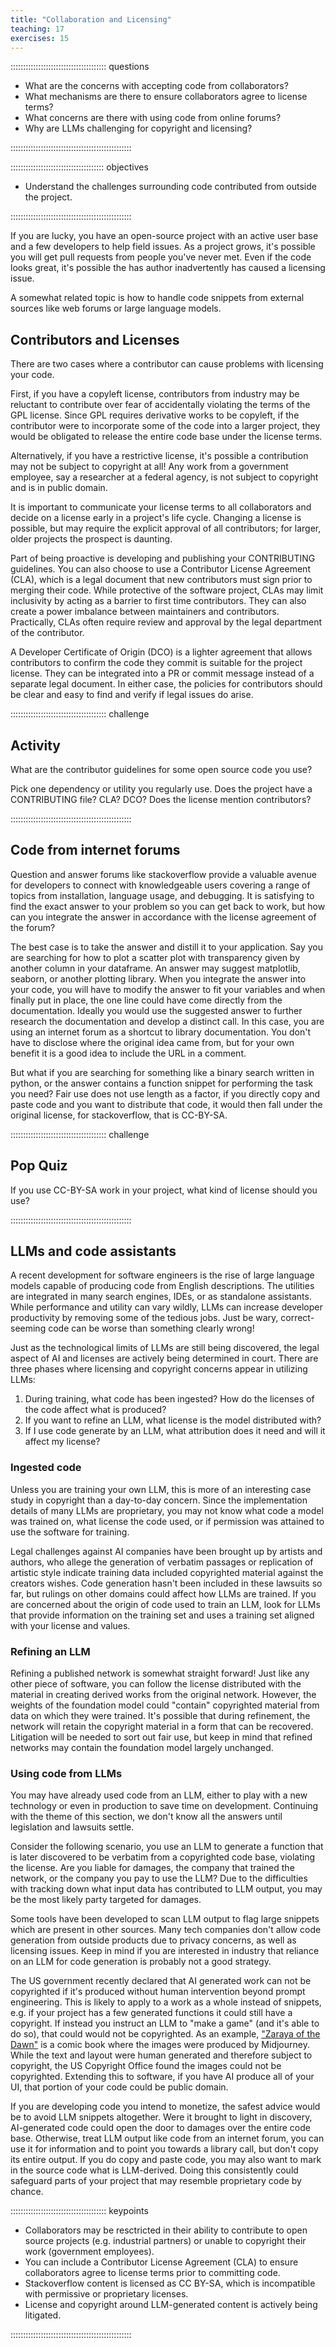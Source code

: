```yaml
---
title: "Collaboration and Licensing"
teaching: 17
exercises: 15
---
```


:::::::::::::::::::::::::::::::::::::: questions 

- What are the concerns with accepting code from collaborators?
- What mechanisms are there to ensure collaborators agree to license terms?
- What concerns are there with using code from online forums?
- Why are LLMs challenging for copyright and licensing?

::::::::::::::::::::::::::::::::::::::::::::::::

::::::::::::::::::::::::::::::::::::: objectives

- Understand the challenges surrounding code contributed from outside the project.

::::::::::::::::::::::::::::::::::::::::::::::::

If you are lucky, you have an open-source project with an active user base and
a few developers to help field issues.  As a project grows, it's possible you
will get pull requests from people you've never met.  Even if the code looks great,
it's possible the has author inadvertently has caused a licensing issue.

A somewhat related topic is how to handle code snippets from external sources
like web forums or large language models.

## Contributors and Licenses

There are two cases where a contributor can cause problems with licensing your code.

First, if you have a copyleft license, contributors from industry may be reluctant
to contribute over fear of accidentally violating the terms of the GPL license.
Since GPL requires derivative works to be copyleft, if the contributor were to
incorporate some of the code into a larger project, they would be obligated to
release the entire code base under the license terms.

Alternatively, if you have a restrictive license, it's possible a contribution may not be
subject to copyright at all!  Any work from a government employee, say a researcher at a
federal agency, is not subject to copyright and is in public domain.

It is important to communicate your license terms to all collaborators and decide
on a license early in a project's life cycle.  Changing a license is possible,
but may require the explicit approval of all contributors; for larger, older
projects the prospect is daunting.

Part of being proactive is developing and publishing your CONTRIBUTING guidelines.
You can also choose to use a Contributor License Agreement (CLA), which is a legal
document that new contributors must sign prior to merging their code.  While
protective of the software project, CLAs may limit inclusivity by acting as
a barrier to first time contributors.  They can also create a power imbalance between
maintainers and contributors.  Practically, CLAs often require review and
approval by the legal department of the contributor.

A Developer Certificate of Origin (DCO) is a lighter agreement that allows
contributors to confirm the code they commit is suitable for the project license.
They can be integrated into a PR or commit message instead of a separate legal document.
In either case, the policies for contributors should be clear and easy to find
and verify if legal issues do arise.

:::::::::::::::::::::::::::::::::::::: challenge 

## Activity

What are the contributor guidelines for some open source code you use?

Pick one dependency or utility you regularly use.
Does the project have a CONTRIBUTING file? CLA? DCO?  Does the license mention contributors?

::::::::::::::::::::::::::::::::::::::::::::::::

## Code from internet forums

Question and answer forums like stackoverflow provide a valuable avenue for
developers to connect with knowledgeable users covering a range of topics from
installation, language usage, and debugging.  It is satisfying to find the exact
answer to your problem so you can get back to work, but how can you integrate
the answer in accordance with the license agreement of the forum?

The best case is to take the answer and distill it to your application.  Say
you are searching for how to plot a scatter plot with transparency given by
another column in your dataframe.  An answer may suggest matplotlib, seaborn,
or another plotting library.  When you integrate the answer into your code,
you will have to modify the answer to fit your variables and when finally put
in place, the one line could have come directly from the documentation.  Ideally
you would use the suggested answer to further research the documentation and
develop a distinct call.  In this case, you are using an internet forum as a
shortcut to library documentation.  You don't have to disclose where the original
idea came from, but for your own benefit it is a good idea to include the URL
in a comment.

But what if you are searching for something like a binary search written in python,
or the answer contains a function snippet for performing the task you need?
Fair use does not use length as a factor, if you directly copy and paste code
and you want to distribute that code, it would then fall under the original license,
for stackoverflow, that is CC-BY-SA.

:::::::::::::::::::::::::::::::::::::: challenge 

## Pop Quiz

If you use CC-BY-SA work in your project, what kind of license should you use?

::::::::::::::::::::::::::::::::::::::::::::::::

## LLMs and code assistants

A recent development for software engineers is the rise of large language models
capable of producing code from English descriptions.  The utilities are integrated
in many search engines, IDEs, or as standalone assistants.  While performance
and utility can vary wildly, LLMs can increase developer productivity by removing
some of the tedious jobs.  Just be wary, correct-seeming code can be worse than
something clearly wrong!

Just as the technological limits of LLMs are still being discovered, the legal
aspect of AI and licenses are actively being determined in court.  There are three
phases where licensing and copyright concerns appear in utilizing LLMs:

1. During training, what code has been ingested?  How do the licenses of the
code affect what is produced?
2. If you want to refine an LLM, what license is the model distributed with?
3. If I use code generate by an LLM, what attribution does it need and will it affect
my license?

### Ingested code

Unless you are training your own LLM, this is more of an interesting case study
in copyright than a day-to-day concern.  Since the implementation details of
many LLMs are proprietary, you may not know what code a model was trained on,
what license the code used, or if permission was attained to use the software
for training.

Legal challenges against AI companies have been brought up by artists and
authors, who allege the generation of verbatim passages or replication of
artistic style indicate training data included copyrighted material against
the creators wishes.  Code generation hasn't been included in these lawsuits
so far, but rulings on other domains could affect how LLMs are trained.  If you
are concerned about the origin of code used to train an LLM, look for LLMs that
provide information on the training set and uses a training set aligned with your
license and values.

### Refining an LLM

Refining a published network is somewhat straight forward!  Just like any other
piece of software, you can follow the license distributed with the material in
creating derived works from the original network.  However, the weights of
the foundation model could "contain" copyrighted material from data
on which they were trained.  It's possible that during refinement, the network
will retain the copyright material in a form that can be recovered.  Litigation
will be needed to sort out fair use, but keep in mind that refined networks
may contain the foundation model largely unchanged.

### Using code from LLMs

You may have already used code from an LLM, either to play with a new technology
or even in production to save time on development.  Continuing with the theme
of this section, we don't know all the answers until legislation and lawsuits
settle.

Consider the following scenario, you use an LLM to generate a function that is
later discovered to be verbatim from a copyrighted code base, violating the
license.  Are you liable for damages, the company that trained the network,
or the company you pay to use the LLM?  Due to the difficulties with tracking
down what input data has contributed to LLM output, you may be the most likely
party targeted for damages.

Some tools have been developed to scan LLM output to flag large snippets which
are present in other sources. Many tech companies don't allow code generation
from outside products due to privacy concerns, as well as licensing issues.
Keep in mind if you are interested in industry that reliance on an LLM for
code generation is probably not a good strategy.

The US government recently declared that AI generated work can not be
copyrighted if it's produced without human intervention beyond prompt engineering.
This is likely to apply to a work as a whole instead of snippets, e.g. if your
project has a few generated functions it could still have a copyright.  If instead
you instruct an LLM to "make a game" (and it's able to do so), that could would
not be copyrighted.  As an example, ["Zaraya of the Dawn"](https://www.copyright.gov/docs/zarya-of-the-dawn.pdf)
is a comic book where the images were produced by Midjourney.  While the text
and layout were human generated and therefore subject to copyright, the US
Copyright Office found the images could not be copyrighted.  Extending this to
software, if you have AI produce all of your UI, that portion of your code could
be public domain.

If you are developing code you intend to monetize, the safest advice would be
to avoid LLM snippets altogether.  Were it brought to light in discovery,
AI-generated code could open the door to damages over the entire code base.
Otherwise, treat LLM output like code from an internet forum, you can use it
for information and to point you towards a library call, but don't copy its
entire output.  If you do copy and paste code, you may also want to mark in the
source code what is LLM-derived.  Doing this consistently could safeguard parts
of your project that may resemble proprietary code by chance.

:::::::::::::::::::::::::::::::::::::: keypoints 

- Collaborators may be resctricted in their ability to contribute to open source projects (e.g. industrial partners) or unable to copyright their work (government employees).
- You can include a Contributor License Agreement (CLA) to ensure collaborators agree to license terms prior to committing code.
- Stackoverflow content is licensed as CC BY-SA, which is incompatible with permissive or proprietary licenses.
- License and copyright around LLM-generated content is actively being litigated.

::::::::::::::::::::::::::::::::::::::::::::::::